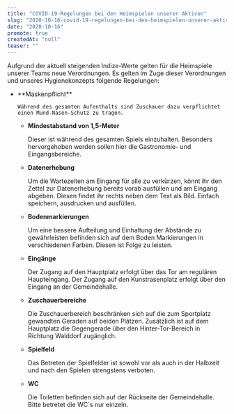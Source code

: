 ```yaml
---
title: "COVID-19-Regelungen bei den Heimspielen unserer Aktiven"
slug: "2020-10-16-covid-19-regelungen-bei-den-heimspielen-unserer-aktiven"
date: "2020-10-16"
promote: true
createdAt: "null"
teaser: ""
---
```

Aufgrund der aktuell steigenden Indize-Werte gelten für die Heimspiele unserer Teams neue Verordnungen. Es gelten im Zuge dieser Verordnungen und unseres Hygienekonzepts folgende Regelungen:


<ul> 	<li>**Maskenpflicht**

	Während des gesamten Aufenthalts sind Zuschauer dazu verpflichtet einen Mund-Nasen-Schutz zu tragen.
* **Mindestabstand von 1,5-Meter**

	Dieser ist während des gesamten Spiels einzuhalten. Besonders hervorgehoben werden sollen hier die Gastronomie- und Eingangsbereiche.
* **Datenerhebung**

	Um die Wartezeiten am Eingang für alle zu verkürzen, könnt ihr den Zettel zur Datenerhebung bereits vorab ausfüllen und am Eingang abgeben. Diesen findet ihr rechts neben dem Text als Bild. Einfach speichern, ausdrucken und ausfüllen.
* **Bodenmarkierungen**

	Um eine bessere Aufteilung und Einhaltung der Abstände zu gewährleisten befinden sich auf dem Boden Markierungen in verschiedenen Farben. Diesen ist Folge zu leisten.
* **Eingänge**

	Der Zugang auf den Hauptplatz erfolgt über das Tor am regulären Haupteingang. Der Zugang auf den Kunstrasenplatz erfolgt über den Eingang an der Gemeindehalle.
* **Zuschauerbereiche**

	Die Zuschauerbereich beschränken sich auf die zum Sportplatz gewandten Geraden auf beiden Plätzen. Zusätzlich ist auf dem Hauptplatz die Gegengerade über den Hinter-Tor-Bereich in Richtung Walddorf zugänglich.
* **Spielfeld**

	Das Betreten der Spielfelder ist sowohl vor als auch in der Halbzeit und nach den Spielen strengstens verboten.
* **WC**

	Die Toiletten befinden sich auf der Rückseite der Gemeindehalle. Bitte betretet die WC´s nur einzeln.</li> </ul>
